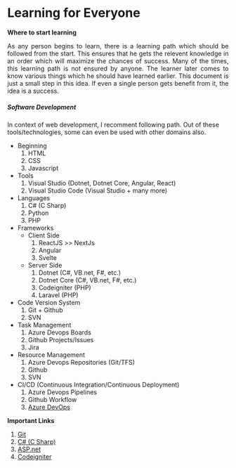 # Learning for Everyone

**Where to start learning**

<div style="text-align: justify;">As any person begins to learn, there is a learning path which should be followed from the start. This ensures that he gets the relevent knowledge in an order which will maximize the chances of success. Many of the times, this learning path is not ensured by anyone. The learner later comes to know various things which he should have learned earlier. This document is just a small step in this idea. If even a single person gets benefit from it, the idea is a success.</div>

##### Software Development

In context of web development, I recomment following path. Out of these tools/technologies, some can even be used with other domains also.

- Beginning
  1. HTML
  2. CSS
  3. Javascript
- Tools
  1. Visual Studio (Dotnet, Dotnet Core, Angular, React)
  2. Visual Studio Code (Visual Studio + many more)
- Languages
  1. C# (C Sharp)
  2. Python
  3. PHP
- Frameworks
  - Client Side
    1. ReactJS >> NextJs
    2. Angular
    3. Svelte
  - Server Side
    1. Dotnet (C#, VB.net, F#, etc.)
    1. Dotnet Core (C#, VB.net, F#, etc.)
    1. Codeigniter (PHP)
    1. Laravel (PHP)
- Code Version System
  1. Git + Github
  2. SVN
- Task Management
  1. Azure Devops Boards
  2. Github Projects/Issues
  3. Jira
- Resource Management
  1. Azure Devops Repositories (Git/TFS)
  2. Github
  3. SVN
- CI/CD (Continuous Integration/Continuous Deployment)
  1. Azure Devops Pipelines
  2. Github Workflow
  3. [Azure DevOps](https://azure.microsoft.com/en-in/services/devops/)

**Important Links**

1. [Git](https://git-scm.com/)
1. [C# (C Sharp)](https://docs.microsoft.com/en-us/dotnet/csharp/)
1. [ASP.net](https://dotnet.microsoft.com/apps/aspnet)
1. [Codeigniter]()
